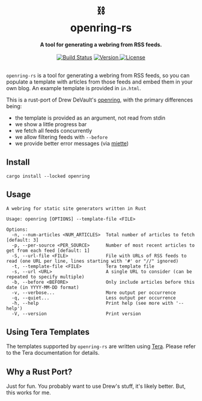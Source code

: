 <h1 align="center">
    ⛓<br>
    openring-rs
</h1>
<div align="center">
    <strong>A tool for generating a webring from RSS feeds.</strong>
</div>
<br>
<div align="center">
  <a href="https://github.com/lukehsiao/openring-rs/actions/workflows/general.yml">
    <img src="https://img.shields.io/github/actions/workflow/status/lukehsiao/openring-rs/general.yml" alt="Build Status"></a>
  <a href="https://crates.io/crates/openring">
    <img src="https://img.shields.io/crates/v/openring" alt="Version">
  </a>
  <a href="https://github.com/lukehsiao/openring-rs/blob/main/LICENSE">
    <img src="https://img.shields.io/crates/l/openring" alt="License">
  </a>
</div>
<br>

`openring-rs` is a tool for generating a webring from RSS feeds, so you can populate a template with
articles from those feeds and embed them in your own blog. An example template is provided in
`in.html`.

This is a rust-port of Drew DeVault's [openring](https://git.sr.ht/~sircmpwn/openring), with the
primary differences being:
- the template is provided as an argument, not read from stdin
- we show a little progress bar
- we fetch all feeds concurrently
- we allow filtering feeds with `--before`
- we provide better error messages (via [miette](https://github.com/zkat/miette))

## Install

```
cargo install --locked openring
```

## Usage

```
A webring for static site generators written in Rust

Usage: openring [OPTIONS] --template-file <FILE>

Options:
  -n, --num-articles <NUM_ARTICLES>  Total number of articles to fetch [default: 3]
  -p, --per-source <PER_SOURCE>      Number of most recent articles to get from each feed [default: 1]
  -S, --url-file <FILE>              File with URLs of RSS feeds to read (one URL per line, lines starting with '#' or "//" ignored)
  -t, --template-file <FILE>         Tera template file
  -s, --url <URL>                    A single URL to consider (can be repeated to specify multiple)
  -b, --before <BEFORE>              Only include articles before this date (in YYYY-MM-DD format)
  -v, --verbose...                   More output per occurrence
  -q, --quiet...                     Less output per occurrence
  -h, --help                         Print help (see more with '--help')
  -V, --version                      Print version
```

## Using Tera Templates

The templates supported by `openring-rs` are written using [Tera](https://tera.netlify.app/). Please
refer to the Tera documentation for details.

## Why a Rust Port?

Just for fun. You probably want to use Drew's stuff, it's likely better. But, this works for me.
